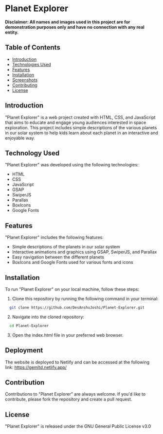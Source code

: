 
# Planet Explorer

**Disclaimer: All names and images used in this project are for demonstration purposes only and have no connection with any real entity.**
## Table of Contents

- [Introduction](#introduction)
- [Technologies Used](#technologies-used)
- [Features](#features)
- [Installation](#installation)
- [Screenshots](#screenshots)
- [Contributing](#contributing)
- [License](#license)
## Introduction

"Planet Explorer" is a web project created with HTML, CSS, and JavaScript that aims to educate and engage young audiences interested in space exploration. This project includes simple descriptions of the various planets in our solar system to help kids learn about each planet in an interactive and enjoyable way.
## Technology Used

"Planet Explorer" was developed using the following technologies:

- HTML
- CSS
- JavaScript
- GSAP
- SwiperJS
- Parallax
- BoxIcons
- Google Fonts
## Features

"Planet Explorer" includes the following features:

- Simple descriptions of the planets in our solar system
- Interactive animations and graphics using GSAP, SwiperJS, and Parallax
- Easy navigation between the different planets
- BoxIcons and Google Fonts used for various fonts and icons
## Installation

To run "Planet Explorer" on your local machine, follow these steps:

1. Clone this repository by running the following command in your terminal:

```sh
  git clone https://github.com/DesAnshuJoshi/Planet-Explorer.git

```

2. Navigate into the cloned repository:
```sh
  cd Planet-Explorer
```

3. Open the index.html file in your preferred web browser.
## Deployment

The website is deployed to Netlify and can be accessed at the following link: https://gemltd.netlify.app/
## Contribution

Contributions to "Planet Explorer" are always welcome. If you'd like to contribute, please fork the repository and create a pull request.

## License

"Planet Explorer" is released under the GNU General Public License v3.0
